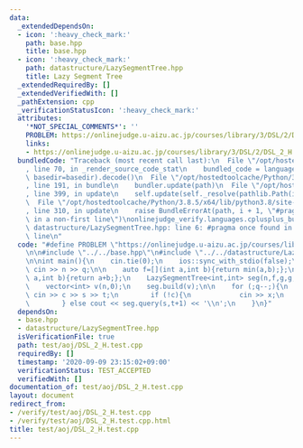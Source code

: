 ```yaml
---
data:
  _extendedDependsOn:
  - icon: ':heavy_check_mark:'
    path: base.hpp
    title: base.hpp
  - icon: ':heavy_check_mark:'
    path: datastructure/LazySegmentTree.hpp
    title: Lazy Segment Tree
  _extendedRequiredBy: []
  _extendedVerifiedWith: []
  _pathExtension: cpp
  _verificationStatusIcon: ':heavy_check_mark:'
  attributes:
    '*NOT_SPECIAL_COMMENTS*': ''
    PROBLEM: https://onlinejudge.u-aizu.ac.jp/courses/library/3/DSL/2/DSL_2_H
    links:
    - https://onlinejudge.u-aizu.ac.jp/courses/library/3/DSL/2/DSL_2_H
  bundledCode: "Traceback (most recent call last):\n  File \"/opt/hostedtoolcache/Python/3.8.5/x64/lib/python3.8/site-packages/onlinejudge_verify/documentation/build.py\"\
    , line 70, in _render_source_code_stat\n    bundled_code = language.bundle(stat.path,\
    \ basedir=basedir).decode()\n  File \"/opt/hostedtoolcache/Python/3.8.5/x64/lib/python3.8/site-packages/onlinejudge_verify/languages/cplusplus.py\"\
    , line 191, in bundle\n    bundler.update(path)\n  File \"/opt/hostedtoolcache/Python/3.8.5/x64/lib/python3.8/site-packages/onlinejudge_verify/languages/cplusplus_bundle.py\"\
    , line 399, in update\n    self.update(self._resolve(pathlib.Path(included), included_from=path))\n\
    \  File \"/opt/hostedtoolcache/Python/3.8.5/x64/lib/python3.8/site-packages/onlinejudge_verify/languages/cplusplus_bundle.py\"\
    , line 310, in update\n    raise BundleErrorAt(path, i + 1, \"#pragma once found\
    \ in a non-first line\")\nonlinejudge_verify.languages.cplusplus_bundle.BundleErrorAt:\
    \ datastructure/LazySegmentTree.hpp: line 6: #pragma once found in a non-first\
    \ line\n"
  code: "#define PROBLEM \"https://onlinejudge.u-aizu.ac.jp/courses/library/3/DSL/2/DSL_2_H\"\
    \n\n#include \"../../base.hpp\"\n#include \"../../datastructure/LazySegmentTree.hpp\"\
    \n\nint main(){\n    cin.tie(0);\n    ios::sync_with_stdio(false);\n    int n,q;\
    \ cin >> n >> q;\n\n    auto f=[](int a,int b){return min(a,b);};\n    auto g=[](int\
    \ a,int b){return a+b;};\n    LazySegmentTree<int,int> seg(n,f,g,g,INT_MAX,0);\n\
    \    vector<int> v(n,0);\n    seg.build(v);\n\n    for (;q--;){\n        int c,s,t,x;\
    \ cin >> c >> s >> t;\n        if (!c){\n            cin >> x;\n            seg.update(s,t+1,x);\n\
    \        } else cout << seg.query(s,t+1) << '\\n';\n    }\n}"
  dependsOn:
  - base.hpp
  - datastructure/LazySegmentTree.hpp
  isVerificationFile: true
  path: test/aoj/DSL_2_H.test.cpp
  requiredBy: []
  timestamp: '2020-09-09 23:15:02+09:00'
  verificationStatus: TEST_ACCEPTED
  verifiedWith: []
documentation_of: test/aoj/DSL_2_H.test.cpp
layout: document
redirect_from:
- /verify/test/aoj/DSL_2_H.test.cpp
- /verify/test/aoj/DSL_2_H.test.cpp.html
title: test/aoj/DSL_2_H.test.cpp
---
```

